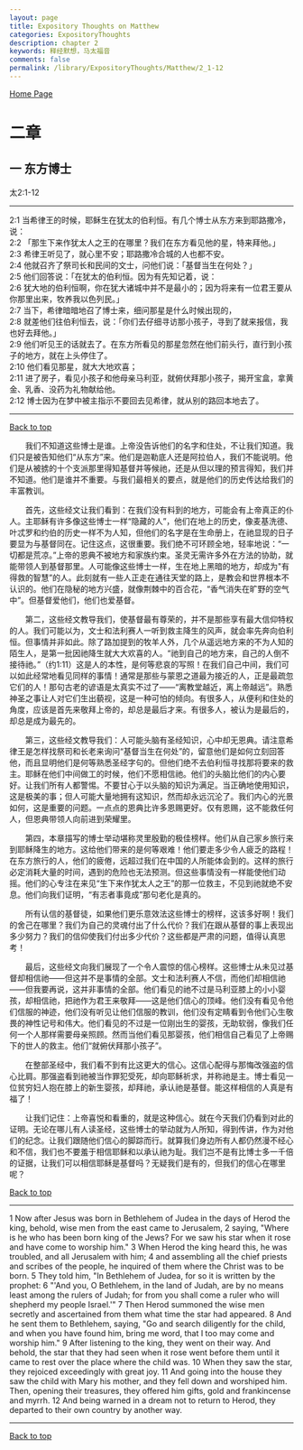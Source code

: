 ```yaml
---
layout: page
title: Expository Thoughts on Matthew
categories: ExpositoryThoughts
description: chapter 2
keywords: 释经默想，马太福音
comments: false
permalink: /library/ExpositoryThoughts/Matthew/2_1-12
---
```

[ Home Page ]({{site.baseurl}}/index) <br>

<a name="0"></a>
# 二章 

## 一 东方博士

太2:1-12

***

2:1 当希律王的时候，耶稣生在犹太的伯利恒。有几个博士从东方来到耶路撒冷，说：<br>
2:2 「那生下来作犹太人之王的在哪里？我们在东方看见他的星，特来拜他。」<br>
2:3 希律王听见了，就心里不安；耶路撒冷合城的人也都不安。<br>
2:4 他就召齐了祭司长和民间的文士，问他们说：「基督当生在何处？」<br>
2:5 他们回答说：「在犹太的伯利恒。因为有先知记着，说：<br>
2:6 犹大地的伯利恒啊，你在犹大诸城中并不是最小的；因为将来有一位君王要从你那里出来，牧养我以色列民。」<br>
2:7 当下，希律暗暗地召了博士来，细问那星是什么时候出现的，<br>
2:8 就差他们往伯利恒去，说：「你们去仔细寻访那小孩子，寻到了就来报信，我也好去拜他。」<br>
2:9 他们听见王的话就去了。在东方所看见的那星忽然在他们前头行，直行到小孩子的地方，就在上头停住了。<br>
2:10 他们看见那星，就大大地欢喜；<br>
2:11 进了房子，看见小孩子和他母亲马利亚，就俯伏拜那小孩子，揭开宝盒，拿黄金、乳香、没药为礼物献给他。<br>
2:12 博士因为在梦中被主指示不要回去见希律，就从别的路回本地去了。<br>

***

[Back to top](#0)

&emsp;&emsp;我们不知道这些博士是谁。上帝没告诉他们的名字和住处，不让我们知道。我们只是被告知他们“从东方”来。他们是迦勒底人还是阿拉伯人，我们不能说明。他们是从被掳的十个支派那里得知基督并等候祂，还是从但以理的预言得知，我们并不知道。他们是谁并不重要。与我们最相关的要点，就是他们的历史传达给我们的丰富教训。

&emsp;&emsp;首先，这些经文让我们看到：在我们没有料到的地方，可能会有上帝真正的仆人。主耶稣有许多像这些博士一样“隐藏的人”，他们在地上的历史，像麦基洗德、叶忒罗和约伯的历史一样不为人知，但他们的名字是在生命册上，在祂显现的日子要显为与基督同在。记住这点，这很重要。我们绝不可环顾全地，轻率地说：“一切都是荒凉。”上帝的恩典不被地方和家族约束。圣灵无需许多外在方法的协助，就能带领人到基督那里。人可能像这些博士一样，生在地上黑暗的地方，却成为"有得救的智慧”的人。此刻就有一些人正走在通往天堂的路上，是教会和世界根本不认识的。他们在隐秘的地方兴盛，就像荆棘中的百合花，“香气消失在旷野的空气中”。但基督爱他们，他们也爱基督。

&emsp;&emsp;第二，这些经文教导我们，使基督最有尊荣的，并不是那些享有最大信仰特权的人。我们可能以为，文士和法利赛人一听到救主降生的风声，就会率先奔向伯利恒。但事情并非如此。除了路加提到的牧羊人外，几个从遥远地方来的不为人知的陌生人，是第一批因祂降生就大大欢喜的人。“祂到自己的地方来，自己的人倒不接待祂。”（约1:11）这是人的本性，是何等悲哀的写照！在我们自己中间，我们可以如此经常地看见同样的事情！通常是那些与蒙恩之道最为接近的人，正是最疏忽它们的人！那句古老的谚语是太真实不过了——“离教堂越近，离上帝越远”。熟悉神圣之事让人对它们生出藐视，这是一种可怕的倾向。有很多人，从便利和住处的角度，应该是首先来敬拜上帝的，却总是最后才来。有很多人，被认为是最后的，却总是成为最先的。

&emsp;&emsp;第三，这些经文教导我们：人可能头脑有圣经知识，心中却无恩典。请注意希律王是怎样找祭司和长老来询问“基督当生在何处”的，留意他们是如何立刻回答他，而且显明他们是何等熟悉圣经字句的。但他们绝不去伯利恒寻找那将要来的救主。耶稣在他们中间做工的时候，他们不愿相信祂。他们的头脑比他们的内心要好。让我们所有人都警惕。不要甘心于以头脑的知识为满足。当正确地使用知识，这是极美的事；但人可能大量地拥有这知识，然而却永远沉沦了。我们内心的光景如何，这是重要的问题。一点点的恩典比许多恩赐更好。仅有恩赐，这不能救任何人，但恩典带领人向前进到荣耀里。

&emsp;&emsp;第四，本章描写的博士举动堪称灵里殷勤的极佳榜样。他们从自己家乡旅行来到耶稣降生的地方。这给他们带来的是何等艰难！他们要走多少令人疲乏的路程！在东方旅行的人，他们的疲倦，远超过我们在中国的人所能体会到的。这样的旅行必定消耗大量的时间，遇到的危险也无法预测。但这些事情没有一样能使他们动摇。他们的心专注在来见“生下来作犹太人之王”的那一位救主，不见到祂就绝不安息。他们向我们证明，“有志者事竟成”那句老化是真的。

&emsp;&emsp;所有认信的基督徒，如果他们更乐意效法这些博士的榜样，这该多好啊！我们的舍己在哪里？我们为自己的灵魂付出了什么代价？我们在跟从基督的事上表现出多少努力？我们的信仰使我们付出多少代价？这些都是严肃的问题，值得认真思考！

&emsp;&emsp;最后，这些经文向我们展现了一个令人震惊的信心榜样。这些博士从未见过基督却相信祂——但这并不是事情的全部。文士和法利赛人不信，而他们却相信祂——但我要再说，这并非事情的全部。他们看见的祂不过是马利亚膝上的小小婴孩，却相信祂，把祂作为君王来敬拜——这是他们信心的顶峰。他们没有看见令他们信服的神迹，他们没有听见让他们信服的教训，他们没有定睛看到令他们心生敬畏的神性记号和伟大。他们看见的不过是一位刚出生的婴孩，无助软弱，像我们任何一个人那样需要母亲照顾。然而当他们看见那婴孩，他们相信自己看见了上帝赐下的世人的救主。他们“就俯伏拜那小孩子”。

&emsp;&emsp;在整部圣经中，我们看不到有比这更大的信心。这信心配得与那悔改强盗的信心比肩。那强盗看到祂被当作罪犯受死，却向耶稣祈求，并称祂是主。博士看见一位贫穷妇人抱在膝上的新生婴孩，却拜祂，承认祂是基督。能这样相信的人真是有福了！

&emsp;&emsp;让我们记住：上帝喜悦和看重的，就是这种信心。就在今天我们仍看到对此的证明。无论在哪儿有人读圣经，这些博士的举动就为人所知，得到传讲，作为对他们的纪念。让我们跟随他们信心的脚踪而行。就算我们身边所有人都仍然漫不经心和不信，我们也不要羞于相信耶稣和以承认祂为耻。我们岂不是有比博士多一千倍的证据，让我们可以相信耶稣是基督吗？无疑我们是有的，但我们的信心在哪里呢？

[Back to top](#0)

***

1 Now after Jesus was born in Bethlehem of Judea in the days of Herod the king, behold, wise men from the east came to Jerusalem, 2 saying, "Where is he who has been born king of the Jews? For we saw his star when it rose and have come to worship him." 3 When Herod the king heard this, he was troubled, and all Jerusalem with him; 4 and assembling all the chief priests and scribes of the people, he inquired of them where the Christ was to be born. 5 They told him, "In Bethlehem of Judea, for so it is written by the prophet: 6 "'And you, O Bethlehem, in the land of Judah, are by no means least among the rulers of Judah; for from you shall come a ruler who will shepherd my people Israel.'" 7 Then Herod summoned the wise men secretly and ascertained from them what time the star had appeared. 8 And he sent them to Bethlehem, saying, "Go and search diligently for the child, and when you have found him, bring me word, that I too may come and worship him." 9 After listening to the king, they went on their way. And behold, the star that they had seen when it rose went before them until it came to rest over the place where the child was. 10 When they saw the star, they rejoiced exceedingly with great joy. 11 And going into the house they saw the child with Mary his mother, and they fell down and worshiped him. Then, opening their treasures, they offered him gifts, gold and frankincense and myrrh. 12 And being warned in a dream not to return to Herod, they departed to their own country by another way.

***

[Back to top](#0)
